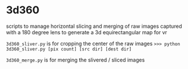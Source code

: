 # 3d360
scripts to manage horizontal slicing and merging of raw images captured with a 180 degree lens to generate a 3d equirectangular map for vr

`3d360_sliver.py` is for cropping the center of the raw images
`>>> python 3d360_sliver.py [pix count] [src dir] [dest dir]`

`3d360_merge.py` is for merging the slivered / sliced images
